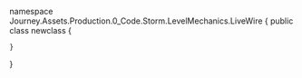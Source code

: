namespace Journey.Assets.Production.0_Code.Storm.LevelMechanics.LiveWire
{
    public class newclass
    {
        
    }
}